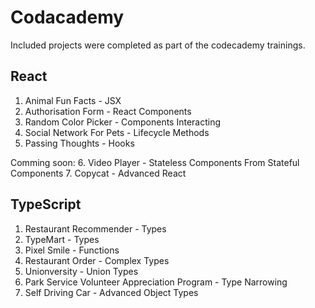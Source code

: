 # Codacademy
Included projects were completed as part of the codecademy trainings.

## React
1. Animal Fun Facts - JSX
2. Authorisation Form - React Components
3. Random Color Picker - Components Interacting
4. Social Network For Pets - Lifecycle Methods
5. Passing Thoughts - Hooks

Comming soon:
6. Video Player - Stateless Components From Stateful Components
7. Copycat - Advanced React

## TypeScript

1. Restaurant Recommender - Types
2. TypeMart - Types
3. Pixel Smile - Functions
4. Restaurant Order - Complex Types
5. Unionversity - Union Types
6. Park Service Volunteer Appreciation Program - Type Narrowing
7. Self Driving Car - Advanced Object Types


